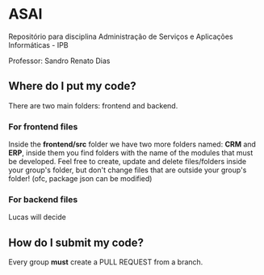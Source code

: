 # ASAI
Repositório para disciplina Administração de Serviços e Aplicações Informáticas - IPB

Professor: Sandro Renato Dias

## Where do I put my code?
There are two main folders: frontend and backend.

### For frontend files
Inside the **frontend/src** folder we have two more folders named: **CRM** and **ERP**, inside them you find folders with the name of the modules that must be developed. Feel free to create, update and delete files/folders inside your group's folder, but don't change files that are outside your group's folder! (ofc, package json can be modified)

### For backend files

Lucas will decide


## How do I submit my code?
Every group **must** create a PULL REQUEST from a branch. 

